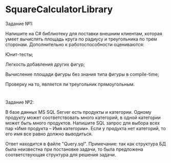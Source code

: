 # SquareCalculatorLibrary

Задание №1:

Напишите на C# библиотеку для поставки внешним клиентам, которая умеет вычислять площадь круга по радиусу и треугольника по трем сторонам. Дополнительно к работоспособности оцениваются:

Юнит-тесты;

Легкость добавления других фигур;

Вычисление площади фигуры без знания типа фигуры в compile-time;

Проверку на то, является ли треугольник прямоугольным.

#
Задание №2:

В базе данных MS SQL Server есть продукты и категории. Одному продукту может соответствовать много категорий, в одной категории может быть много продуктов. Напишите SQL запрос для выбора всех пар «Имя продукта – Имя категории». Если у продукта нет категорий, то его имя все равно должно выводиться.


Ответ находится в файле "Query.sql". 
Примечание: так как структура БД была неизвестна при постановке задачи, то была предложена соответствующая структура для решения задачи.
